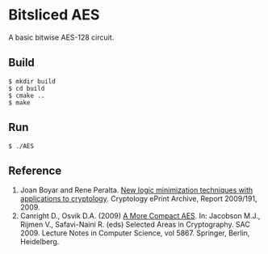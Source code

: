 # Bitsliced AES

A basic bitwise AES-128 circuit.

## Build

```
$ mkdir build
$ cd build
$ cmake ..
$ make
```

## Run

```
$ ./AES
```

## Reference
1. Joan Boyar and Rene Peralta. [New logic minimization techniques with applications to cryptology](https://eprint.iacr.org/2009/191). Cryptology ePrint Archive, Report 2009/191, 2009.<br>
2. Canright D., Osvik D.A. (2009) [A More Compact AES]((https://link.springer.com/chapter/10.1007/978-3-642-05445-7_10)). In: Jacobson M.J., Rijmen V., Safavi-Naini R. (eds) Selected Areas in Cryptography. SAC 2009. Lecture Notes in Computer Science, vol 5867. Springer, Berlin, Heidelberg.
